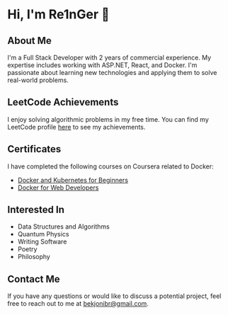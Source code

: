 # Hi, I'm Re1nGer 👋

## About Me

I'm a Full Stack Developer with 2 years of commercial experience. My expertise includes working with ASP.NET, React, and Docker. I'm passionate about learning new technologies and applying them to solve real-world problems.

## LeetCode Achievements

I enjoy solving algorithmic problems in my free time. You can find my LeetCode profile [here](https://leetcode.com/Re1nGer/) to see my achievements.

## Certificates

I have completed the following courses on Coursera related to Docker:

- [Docker and Kubernetes for Beginners](https://www.coursera.org/learn/docker-kubernetes-for-beginners)
- [Docker for Web Developers](https://www.coursera.org/learn/docker-for-web-developers)

## Interested In
- Data Structures and Algorithms
- Quantum Physics
- Writing Software
- Poetry
- Philosophy

## Contact Me

If you have any questions or would like to discuss a potential project, feel free to reach out to me at [bekjonibr@gmail.com](mailto:bekjonibr@gmail.com).
